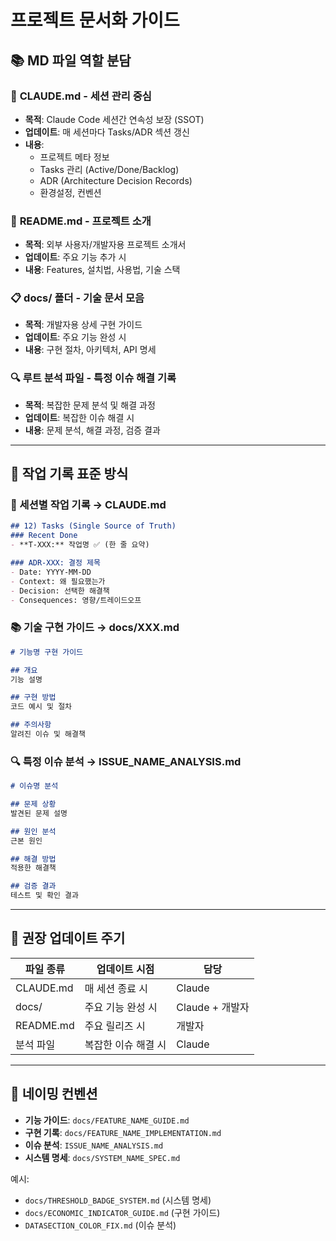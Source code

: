 # 프로젝트 문서화 가이드

## 📚 MD 파일 역할 분담

### 🎯 **CLAUDE.md** - 세션 관리 중심
- **목적**: Claude Code 세션간 연속성 보장 (SSOT)
- **업데이트**: 매 세션마다 Tasks/ADR 섹션 갱신
- **내용**:
  - 프로젝트 메타 정보
  - Tasks 관리 (Active/Done/Backlog)
  - ADR (Architecture Decision Records)
  - 환경설정, 컨벤션

### 📖 **README.md** - 프로젝트 소개
- **목적**: 외부 사용자/개발자용 프로젝트 소개서
- **업데이트**: 주요 기능 추가 시
- **내용**: Features, 설치법, 사용법, 기술 스택

### 📋 **docs/ 폴더** - 기술 문서 모음
- **목적**: 개발자용 상세 구현 가이드
- **업데이트**: 주요 기능 완성 시
- **내용**: 구현 절차, 아키텍처, API 명세

### 🔍 **루트 분석 파일** - 특정 이슈 해결 기록
- **목적**: 복잡한 문제 분석 및 해결 과정
- **업데이트**: 복잡한 이슈 해결 시
- **내용**: 문제 분석, 해결 과정, 검증 결과

---

## 📝 작업 기록 표준 방식

### **🔄 세션별 작업 기록** → **CLAUDE.md**
```markdown
## 12) Tasks (Single Source of Truth)
### Recent Done
- **T-XXX:** 작업명 ✅ (한 줄 요약)

### ADR-XXX: 결정 제목
- Date: YYYY-MM-DD
- Context: 왜 필요했는가
- Decision: 선택한 해결책
- Consequences: 영향/트레이드오프
```

### **📚 기술 구현 가이드** → **docs/XXX.md**
```markdown
# 기능명 구현 가이드

## 개요
기능 설명

## 구현 방법
코드 예시 및 절차

## 주의사항
알려진 이슈 및 해결책
```

### **🔍 특정 이슈 분석** → **ISSUE_NAME_ANALYSIS.md**
```markdown
# 이슈명 분석

## 문제 상황
발견된 문제 설명

## 원인 분석
근본 원인

## 해결 방법
적용한 해결책

## 검증 결과
테스트 및 확인 결과
```

---

## 📅 권장 업데이트 주기

| 파일 종류 | 업데이트 시점 | 담당 |
|-----------|---------------|------|
| CLAUDE.md | 매 세션 종료 시 | Claude |
| docs/ | 주요 기능 완성 시 | Claude + 개발자 |
| README.md | 주요 릴리즈 시 | 개발자 |
| 분석 파일 | 복잡한 이슈 해결 시 | Claude |

---

## 🔖 네이밍 컨벤션

- **기능 가이드**: `docs/FEATURE_NAME_GUIDE.md`
- **구현 기록**: `docs/FEATURE_NAME_IMPLEMENTATION.md`
- **이슈 분석**: `ISSUE_NAME_ANALYSIS.md`
- **시스템 명세**: `docs/SYSTEM_NAME_SPEC.md`

예시:
- `docs/THRESHOLD_BADGE_SYSTEM.md` (시스템 명세)
- `docs/ECONOMIC_INDICATOR_GUIDE.md` (구현 가이드)
- `DATASECTION_COLOR_FIX.md` (이슈 분석)